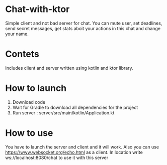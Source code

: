 # Chat-with-ktor
Simple client and not bad server for chat. You can mute user, set deadlines, send secret messages, get stats aboit your  actions in this chat and change your name.
# Contets
Includes client and server written using kotlin and ktor library.
# How to launch
1. Download code
2. Wait for Gradle to download all dependencies for the project
3. Run server : server/src/main/kotlin/Application.kt
# How to use
You have to launch the server and client and it will work.
Also you can use https://www.websocket.org/echo.html as a client.
In location write ws://localhost:8080/chat to use it with this server
